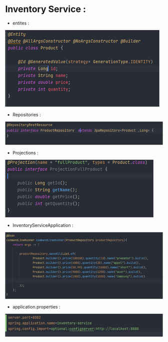 # Inventory Service :

- entites :
 
<img src="images/img.png" alt="">

- Repositories :

<img src="images/img_1.png" alt="">

- Projections :

<img src="images/img_2.png" alt="">


- InventoryServiceApplication :

<img src="images/img_3.png" alt="">


- application.properties :

<img src="images/img_4.png" alt="">


